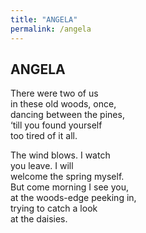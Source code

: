 ```yaml
---
title: "ANGELA"
permalink: /angela
---
```

## ANGELA
There were two of us<br>
in these old woods, once,<br>
dancing between the pines,<br>
‘till you found yourself<br>
too tired of it all.<br>
 
The wind blows. I watch<br>
you leave. I will <br>
welcome the spring myself.<br>
But come morning I see you,<br>
at the woods-edge peeking in,<br>
trying to catch a look<br>
at the daisies.<br>
